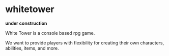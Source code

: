 # whitetower

**under construction**

White Tower is a console based rpg game.

We want to provide players with flexibility for creating their own characters,
abilities, items, and more.
